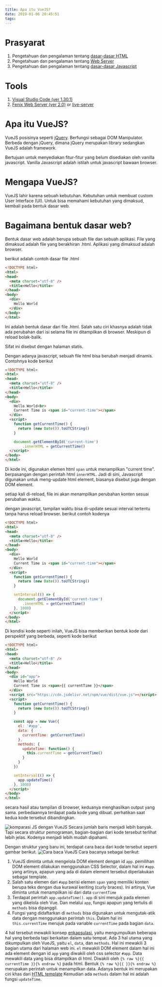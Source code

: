 ```yaml
---
title: Apa itu VueJS?
date: 2019-01-06 20:45:51
tags:
---
```


# Prasyarat
1. Pengetahuan dan pengalaman tentang [dasar-dasar HTML][dasar-dasar-html]
2. Pengetahuan dan pengalaman tentang [Web Server][what-is-web-server]
3. Pengetahuan dan pengalaman tentang [dasar-dasar Javascript][dasar-dasar-javascript]

# Tools
1. [Visual Studio Code (ver 1.30.1)][visual-studio-code]
2. [Fenix Web Server (ver 2.0)][fenix-web-server] or [live-server][live-server]

# Apa itu VueJS?

VueJS posisinya seperti [jQuery][jquery]. Berfungsi sebagai DOM Manipulator.
Berbeda dengan jQuery, dimana jQuery merupakan library sedangkan VueJS adalah framework.

Bertujuan untuk menyediakan fitur-fitur yang belum disediakan oleh vanilla javascript.
Vanilla Javascript adalah istilah untuk javascript bawaan browser.

# Mengapa VueJS?
VueJS lahir karena sebuah kebutuhan. Kebutuhan untuk membuat custom User Interface (UI). Untuk bisa memahami kebutuhan yang dimaksud, kembali pada bentuk dasar web.

# Bagaimana bentuk dasar web?
Bentuk dasar web adalah berupa sebuah file dan sebuah aplikasi.
File yang dimaksud adalah file yang berakhiran .html.
Aplikasi yang dimaksud adalah browser.

berikut adalah contoh dasar file .html

```html index.html
<!DOCTYPE html>
<html>
<head>
  <meta charset="utf-8" />
  <title>Hello</title>
</head>
<body>
  <div>
    Hello World
  </div>
</body>
</html>
```

Ini adalah bentuk dasar dari file .html. Salah satu ciri khasnya adalah tidak ada perubahan dari isi selama file ini ditampilkan di browser. Meskipun di reload bolak-balik.

Sifat ini disebut dengan halaman statis.

Dengan adanya javascript, sebuah file html bisa berubah menjadi dinamis. Contohnya kode berikut
```html current-time.html
<!DOCTYPE html>
<html>
<head>
  <meta charset="utf-8" />
  <title>Hello</title>
</head>
<body>
  <div>
    Hello World<br>
    Current Time is <span id="current-time"></span>
  </div>
  <script>
    function getCurrentTime() {
      return (new Date()).toUTCString()
    }

    document.getElementById('current-time')
        .innerHTML = getCurrentTime()
  </script>
</body>
</html>
```

Di kode ini, digunakan elemen html `span` untuk menampilkan "current time". berpasangan dengan perintah html `innerHTML`. Jadi di sini, Javascript digunakan untuk meng-update html element, biasanya disebut juga dengan DOM element.

setiap kali di-reload, file ini akan menampilkan perubahan konten sesuai perubahan waktu.

dengan javascript, tampilan waktu bisa di-update sesuai interval tertentu tanpa harus reload browser.
berikut contoh kodenya
```html current-time-auto-update.html
<!DOCTYPE html>
<html>
<head>
  <meta charset="utf-8" />
  <title>Hello</title>
</head>
<body>
  <div>
    Hello World
    Current Time is <span id="current-time"></span>
  </div>
  <script>
    function getCurrentTime() {
      return (new Date()).toUTCString()
    }

    setInterval(() => {
      document.getElementById('current-time')
        .innerHTML = getCurrentTime()
    }, 1000)
  </script>
</body>
</html>
```

Di kondisi kode seperti inilah, VueJS bisa memberikan bentuk kode dari perspektif yang berbeda, seperti kode berikut
```html current-time-vuejs.html
<!DOCTYPE html>
<html>
<head>
  <meta charset="utf-8" />
  <title>Hello</title>
</head>
<body>
  <div id="app">
    Hello World
    Current Time is <span>{{ currentTime }}</span>
  </div>
  <script src="https://cdn.jsdelivr.net/npm/vue/dist/vue.js"></script>
  <script>
    function getCurrentTime() {
      return (new Date()).toUTCString()
    }

    const app = new Vue({
      el: '#app',
      data: {
        currentTime: getCurrentTime()
      },
      methods: {
        updateTime: function() {
          this.currentTime = getCurrentTime()
        } 
      }
    })

    setInterval(() => {
      app.updateTime()
    }, 1000)
  </script>
</body>
</html>
```

secara hasil atau tampilan di browser, keduanya menghasilkan output yang sama.
perbedaannya terdapat pada kode yang dibuat. perhatikan saat kedua kode tersebut dibandingkan.

<img src="{% asset_path js-vs-vuejs.png %}" alt="komparasi JS dengan VueJS">
Secara jumlah baris menjadi lebih banyak. Tapi secara struktur pemograman, bagian-bagian dari kode tersebut terlihat lebih jelas. Kodenya menjadi lebih mudah dipahami.

Dengan struktur yang baru ini, terdapat cara baca dari kode tersebut seperti gambar berikut.
<img src="{% asset_path cara-baca-vuejs.png %}" alt="Cara baca VueJS">
Cara bacanya sebagai berikut:
1. VueJS diminta untuk mengelola DOM element dengan id `app`.
  pemilihan DOM element dilakukan menggunakan CSS Selector, dalam hal ini `#app`. yang artinya, apapun yang ada di dalam element tersebut diperlakukan sebagai template.
2. Salah satu elemen dari `#app` berisi elemen `span` yang memiliki konten berupa teks dengan dua kurawal keriting (curly braces). Ini artinya, Vue diminta untuk menampilkan isi dari data `currentTime`
3. Terdapat perintah `app.updateTime()`. `app` di sini merujuk pada elemen yang dikelola oleh Vue. Dan melalui `app`, fungsi apapun yang tertulis di `methods` bisa dipanggil.
4. Fungsi yang didaftarkan di `methods` bisa digunakan untuk mengutak-atik data dengan menggunakan perintah `this`. Dalam hal ini `this.currentTime` merujuk pada variable `currentTime` pada bagian `data`.

4 hal tersebut mewakili konsep [enkapsulasi][encapsulation], yaitu mengumpulkan beberapa hal yang berbeda tapi berkaitan dalam satu tempat. Ada 3 hal utama yang dikumpulkan oleh VueJS, yaitu `el`, `data`, dan `methods`. Hal ini mewakili 3 bagian utama dari halaman web ini. `el` mewakili DOM element dalam hal ini ada element dengan id `app` yang diwakili oleh css selector `#app`. Data mewakili data yang bisa ditampilkan di html. Diwakili oleh `{% raw %}{{ currentTime }}{% endraw %}` pada html. Bentuk `{% raw %}{{ }}{% endraw %}` merupakan perintah untuk menampilkan data. Adanya bentuk ini merupakan ciri khas dari [HTML template][html-templating] Kemudian ada `methods` dalam hal ini adalah fungsi `updateTime`.

[html-templating]: https://colorlib.com/wp/top-templating-engines-for-javascript/
[encapsulation]: https://www.thoughtco.com/data-encapsulation-2034263
[dasar-dasar-html]: https://www.w3schools.com/html/html_basic.asp
[what-is-web-server]: https://developer.mozilla.org/en-US/docs/Learn/Common_questions/What_is_a_web_server
[dasar-dasar-javascript]: http://rachelnabors.com/javascript-for-designers/
[visual-studio-code]: https://www.w3schools.com/html/html_basic.asp
[fenix-web-server]: https://github.com/coreybutler/fenix
[live-server]: https://www.npmjs.com/package/live-server
[jquery]: https://jquery.com/ 
